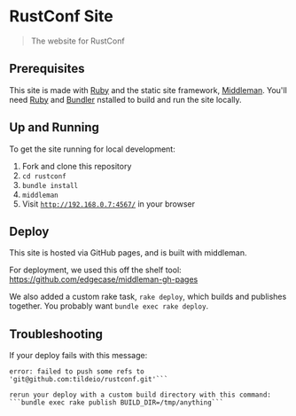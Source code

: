 # RustConf Site
> The website for RustConf

## Prerequisites

This site is made with [Ruby] and the  static site framework, [Middleman].
You'll need [Ruby] and [Bundler] nstalled to build and run the site locally.

[Ruby]: https://www.ruby-lang.org/
[Bundler]: http://bundler.io/
[Middleman]: https://middlemanapp.com/

## Up and Running

To get the site running for local development:

1. Fork and clone this repository
2. `cd rustconf`
3. `bundle install`
4. `middleman`
5. Visit [`http://192.168.0.7:4567/`] in your browser

[`http://192.168.0.7:4567/`]: http://192.168.0.7:4567/

## Deploy

This site is hosted via GitHub pages, and is built with middleman.

For deployment, we used this off the shelf tool: https://github.com/edgecase/middleman-gh-pages

We also added a custom rake task, `rake deploy`, which builds and publishes together. You probably want `bundle exec rake deploy`.


## Troubleshooting

If your deploy fails with this message:
```error: src refspec gh-pages does not match any.
error: failed to push some refs to 'git@github.com:tildeio/rustconf.git'```

rerun your deploy with a custom build directory with this command:
```bundle exec rake publish BUILD_DIR=/tmp/anything```
